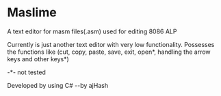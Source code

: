 # Maslime
A text editor for masm files(.asm) used for editing 8086 ALP

Currently is just another text editor with very low functionality.
Possesses the functions like (cut, copy, paste, save, exit, open*, handling the arrow keys and other keys*)

 -*- not tested


Developed by using C#
--by ajHash
